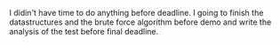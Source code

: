 I didin't have time to do anything before deadline. I going to finish the datastructures and the brute force algorithm before demo and write the analysis of the test before final deadline.
